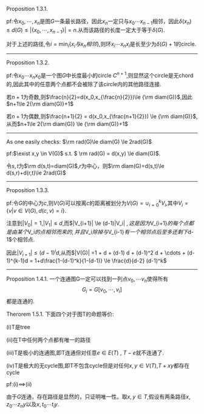 Proposition 1.3.1.

pf:令$x_0 ,\cdots,x_n$是图$G$一条最长路径，因此$x_n$一定只与$x_0\cdots x_{n-1}$相邻，因此$\delta(x_n)\le d(G) \le |\{x_0,\cdots,x_{n-1}\}|=n$.从而该路径的长度一定大于等于$\delta(G)$.

对于上述的路径,令$i = \min_i \{x_i与x_n相邻\}$,则环$x_i \cdots x_n x_i$是长至少为$\delta(G)+1$的circle.

---
Proposition 1.3.2.

pf:令$x_0 \cdots x_n x_0$是一个图$G$中长度最小的circle $C^{n+1}$,则显然这个circle是无chord的,因此其中的任意两个点都不会被除了该circle内的其他路径连接.

若$n+1$为奇数,则$\frac{n}{2}=d(x_0,x_{\frac{n}{2}})\le {\rm diam(G)}$,因此$n+1\le 2{\rm diam(G)}+1$

若$n+1$为偶数,则$\frac{n+1}{2} = d(x_0,x_{\frac{n+1}{2}}) \le {\rm diam(G)}$,从而$n+1\le 2{\rm diam(G)} \le {\rm diam(G)}+1$

---

As one easily checks: $\rm rad(G)\le diam(G) \le 2rad(G)$

pf:$\exist x,y \in V(G)$ s.t. $ \rm rad(G) = d(x,y) \le diam(G)$.


令$s,t$为$\rm d(s,t)=diam(G)$,$r$为中心，则$\rm diam(G)=d(s,t)\le d(s,r)+d(r,t)\le 2rad(G)$

---

Proposition 1.3.3.

pf:令$G$的中心为$c$,则$V(G)$可以按离$c$的距离被划分为$V(G) = \cup_{i=0}^k V_i$,其中$V_i = \{v|v\in V(G),d(c,v) = i\}.$

注意到$|V_0|=1$,$|V_1|\le d$,而$|V_{i+1}| \le (d-1)|V_i| $,这是因为$V_{i+1}$的每个点都是由某个$V_i$的点相邻而来的,并且$V_i$除掉与$V_{i-1}$有一个相邻点后至多还剩下$d-1$个相邻点.

因此$|V_{i+1}| \le (d-1)^i d$,从而$|V(G)| =1 + d + (d-1) d + (d-1)^2 d + \cdots + (d-1)^{k-1}d = 1+d\frac{1-(d-1)^k}{1-(d-1)} \le \frac{d}{d-2} (d-1)^k$

---

Proposition 1.4.1. 一个连通图G一定可以找到一列点$v_0,\cdots v_n$使得所有
$$
G_i = G[v_0,\cdots ,v_i]
$$
都是连通的.

Therorem 1.5.1. 下面四个对于图T的命题等价:

(i)T是tree

(ii)在T中任何两个点都有唯一的路径

(iii)T是极小的连通图,即T连通但对任意$e\in E(T)$ , $T-e$就不连通了.

(iv)T是极大的无cycle图,即T不包含cycle但是对任何$x,y\in V(T)$,$T+xy$都存在cycle

pf:(i)$\implies$(ii)

由于$G$连通，存在路径是显然的，只证明唯一性。取$x,y\in T$,假设有两条路径$x,z_0\cdots z_n y$以及$x,t_0\cdots t_l y$.